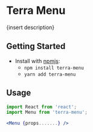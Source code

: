 # Terra Menu

{insert description}

## Getting Started

- Install with [npmjs](https://www.npmjs.com):
  - `npm install terra-menu`
  - `yarn add terra-menu`

## Usage

```jsx
import React from 'react';
import Menu from 'terra-menu';

<Menu {props.......} />
```
